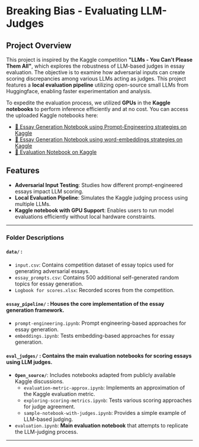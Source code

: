 # Breaking Bias - Evaluating LLM-Judges

## Project Overview

This project is inspired by the Kaggle competition **"LLMs - You Can't Please Them All"**, which explores the robustness of LLM-based judges in essay evaluation. The objective is to examine how adversarial inputs can create scoring discrepancies among various LLMs acting as judges. This project features a **local evaluation pipeline** utilizing open-source small LLMs from Huggingface, enabling faster experimentation and analysis.

To expedite the evaluation process, we utilized **GPUs** in the **Kaggle notebooks** to perform inference efficiently and at no cost. You can access the uploaded Kaggle notebooks here:

- [🔗 Essay Generation Notebook using Prompt-Engineering strategies on Kaggle](https://www.kaggle.com/code/ginnguo/ece324-prompt-engineered-essay-generation)
- [🔗 Essay Generation Notebook using word-embeddings strategies on Kaggle](https://www.kaggle.com/code/ginnguo/ece324-10-142-score-v2)
- [🔗 Evaluation Notebook on Kaggle](https://www.kaggle.com/code/ig0yss/evaluation)

## Features

- **Adversarial Input Testing**: Studies how different prompt-engineered essays impact LLM scoring.
- **Local Evaluation Pipeline**: Simulates the Kaggle judging process using multiple LLMs.
- **Kaggle notebook with GPU Support**: Enables users to run model evaluations efficiently without local hardware constraints.

---

### **Folder Descriptions**

#### `data/` :

- `input.csv`: Contains competition dataset of essay topics used for generating adversarial essays.
- `essay_prompts.csv`: Contains 500 additional self-generated random topics for essay generation.
- `Logbook for scores.xlsx`: Recorded scores from the competition.

#### `essay_pipeline/` : Houses the **core implementation** of the essay generation framework.

- `prompt-engineering.ipynb`: Prompt engineering-based approaches for essay generation.
- `embeddings.ipynb`: Tests embedding-based approaches for essay generation.

#### `eval_judges/` : Contains **the main evaluation notebooks** for scoring essays using LLM judges.

- **`Open_source/`**: Includes notebooks adapted from publicly available Kaggle discussions.
  - `evaluation-metric-approx.ipynb`: Implements an approximation of the Kaggle evaluation metric.
  - `exploring-scoring-metrics.ipynb`: Tests various scoring approaches for judge agreement.
  - `sample-notebook-with-judges.ipynb`: Provides a simple example of LLM-based judging.
- `evaluation.ipynb`: **Main evaluation notebook** that attempts to replicate the LLM-judging process.

---
